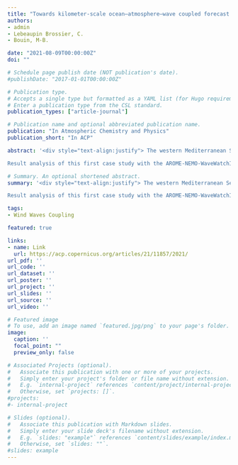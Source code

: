 ```yaml
---
title: "Towards kilometer-scale ocean–atmosphere–wave coupled forecast: a case study on a Mediterranean heavy precipitation event"
authors:
- admin
- Lebeaupin Brossier, C.
- Bouin, M-B.

date: "2021-08-09T00:00:00Z"
doi: ""

# Schedule page publish date (NOT publication's date).
#publishDate: "2017-01-01T00:00:00Z"

# Publication type.
# Accepts a single type but formatted as a YAML list (for Hugo requirements).
# Enter a publication type from the CSL standard.
publication_types: ["article-journal"]

# Publication name and optional abbreviated publication name.
publication: "In Atmospheric Chemistry and Physics"
publication_short: "In ACP"

abstract: '<div style="text-align:justify"> The western Mediterranean Sea area is frequently affected in autumn by heavy precipitation events (HPEs). These severe meteorological episodes, characterized by strong offshore low-level winds and heavy rain in a short period of time, can lead to severe flooding and wave-submersion events. This study aims to progress towards an integrated short-range forecast system via coupled modeling for a better representation of the processes at the air–sea interface. In order to identify and quantify the coupling impacts, coupled ocean–atmosphere–wave simulations were performed for a HPE that occurred between 12 and 14 October 2016 in the south of France. The experiment using the coupled AROME-NEMO-WaveWatchIII system was notably compared to atmosphere-only, coupled atmosphere–wave and ocean–atmosphere simulations. The results showed that the HPE fine-scale forecast is sensitive to both couplings: the interactive coupling with the ocean leads to significant changes in the heat and moisture supply of the HPE that intensify the convective systems, while coupling with a wave model mainly leads to changes in the low-level dynamics, affecting the location of the convergence that triggers convection over the sea.

Result analysis of this first case study with the AROME-NEMO-WaveWatchIII system does not clearly show major changes in the forecasts with coupling and highlights some attention points to follow (ocean initialization notably). Nonetheless, it illustrates the higher realism and potential benefits of kilometer-scale coupled numerical weather prediction systems, in particular in the case of severe weather events over the sea and/or in coastal areas, and shows their affordability to confidently progress towards operational coupled forecasts. </div>'

# Summary. An optional shortened abstract.
summary: '<div style="text-align:justify"> The western Mediterranean Sea area is frequently affected in autumn by heavy precipitation events (HPEs). These severe meteorological episodes, characterized by strong offshore low-level winds and heavy rain in a short period of time, can lead to severe flooding and wave-submersion events. This study aims to progress towards an integrated short-range forecast system via coupled modeling for a better representation of the processes at the air–sea interface. In order to identify and quantify the coupling impacts, coupled ocean–atmosphere–wave simulations were performed for a HPE that occurred between 12 and 14 October 2016 in the south of France. The experiment using the coupled AROME-NEMO-WaveWatchIII system was notably compared to atmosphere-only, coupled atmosphere–wave and ocean–atmosphere simulations. The results showed that the HPE fine-scale forecast is sensitive to both couplings: the interactive coupling with the ocean leads to significant changes in the heat and moisture supply of the HPE that intensify the convective systems, while coupling with a wave model mainly leads to changes in the low-level dynamics, affecting the location of the convergence that triggers convection over the sea.

Result analysis of this first case study with the AROME-NEMO-WaveWatchIII system does not clearly show major changes in the forecasts with coupling and highlights some attention points to follow (ocean initialization notably). Nonetheless, it illustrates the higher realism and potential benefits of kilometer-scale coupled numerical weather prediction systems, in particular in the case of severe weather events over the sea and/or in coastal areas, and shows their affordability to confidently progress towards operational coupled forecasts. </div>'

tags:
- Wind Waves Coupling

featured: true

links:
- name: Link
  url: https://acp.copernicus.org/articles/21/11857/2021/
url_pdf: ''
url_code: ''
url_dataset: ''
url_poster: ''
url_project: ''
url_slides: ''
url_source: ''
url_video: ''

# Featured image
# To use, add an image named `featured.jpg/png` to your page's folder. 
image:
  caption: ''
  focal_point: ""
  preview_only: false

# Associated Projects (optional).
#   Associate this publication with one or more of your projects.
#   Simply enter your project's folder or file name without extension.
#   E.g. `internal-project` references `content/project/internal-project/index.md`.
#   Otherwise, set `projects: []`.
#projects:
#- internal-project

# Slides (optional).
#   Associate this publication with Markdown slides.
#   Simply enter your slide deck's filename without extension.
#   E.g. `slides: "example"` references `content/slides/example/index.md`.
#   Otherwise, set `slides: ""`.
#slides: example
---
```



<!--
This work is driven by the results in my [previous paper](/publication/conference-paper/) on LLMs.
{{% callout note %}}
Create your slides in Markdown - click the *Slides* button to check out the example.
{{% /callout %}}
Add the publication's **full text** or **supplementary notes** here. You can use rich formatting such as including [code, math, and images](https://docs.hugoblox.com/content/writing-markdown-latex/).
-->

